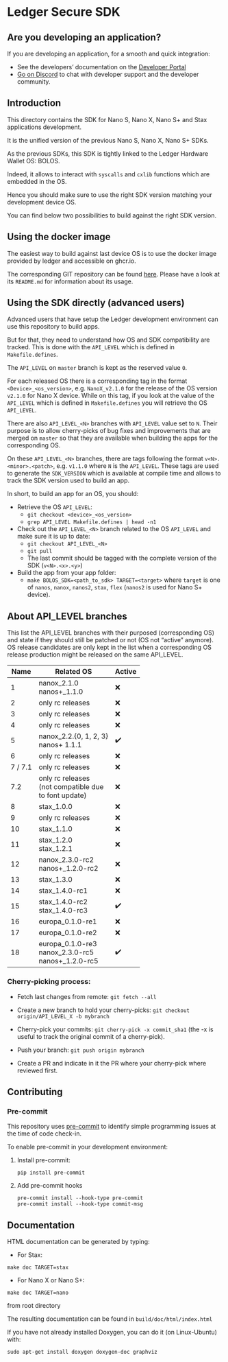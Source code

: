 # Ledger Secure SDK

## Are you developing an application?

If you are developing an application, for a smooth and quick integration:
- See the developers’ documentation on the [Developer Portal](https://developers.ledger.com/)
- [Go on Discord](https://developers.ledger.com/discord-pro/) to chat with developer support and the developer community.

## Introduction

This directory contains the SDK for Nano S, Nano X, Nano S+ and Stax applications development.

It is the unified version of the previous Nano S, Nano X, Nano S+ SDKs.

As the previous SDKs, this SDK is tightly linked to the Ledger Hardware Wallet OS: BOLOS.

Indeed, it allows to interact with `syscalls` and `cxlib` functions which are embedded in the OS.

Hence you should make sure to use the right SDK version matching your development device OS.

You can find below two possibilities to build against the right SDK version.

## Using the docker image

The easiest way to build against last device OS is to use the docker image provided by ledger and accessible on ghcr.io.

The corresponding GIT repository can be found [here](https://github.com/LedgerHQ/ledger-app-builder/). Please have a look at its `README.md` for information about its usage.

## Using the SDK directly (advanced users)

Advanced users that have setup the Ledger development environment can use this repository to build apps.

But for that, they need to understand how OS and SDK compatibility are tracked. This is done with the `API_LEVEL` which is defined in `Makefile.defines`.

The `API_LEVEL` on `master` branch is kept as the reserved value `0`.

For each released OS there is a corresponding tag in the format `<Device>_<os_version>`, e.g. `NanoX_v2.1.0` for the release of the OS version `v2.1.0` for Nano X device. While on this tag, if you look at the value of the `API_LEVEL` which is defined in `Makefile.defines` you will retrieve the OS `API_LEVEL`.

There are also `API_LEVEL_<N>` branches with `API_LEVEL` value set to `N`. Their purpose is to allow cherry-picks of bug fixes and improvements that are merged on `master` so that they are available when building the apps for the corresponding OS.

On these `API_LEVEL_<N>` branches, there are tags following the format `v<N>.<minor>.<patch>`, e.g. `v1.1.0` where `N` is the `API_LEVEL`. These tags are used to generate the `SDK_VERSION` which is available at compile time and allows to track the SDK version used to build an app.

In short, to build an app for an OS, you should:
- Retrieve the OS `API_LEVEL`:
    - `git checkout <device>_<os_version>`
    - `grep API_LEVEL Makefile.defines | head -n1`
- Check out the `API_LEVEL_<N>` branch related to the OS `API_LEVEL` and make sure it is up to date:
    - `git checkout API_LEVEL_<N>`
    - `git pull`
    - The last commit should be tagged with the complete version of the SDK (`v<N>.<x>.<y>`)
- Build the app from your app folder:
    - `make BOLOS_SDK=<path_to_sdk> TARGET=<target>` where `target` is one of `nanos`, `nanox`, `nanos2`, `stax`, `flex` (`nanos2` is used for Nano S+ device).

## About API_LEVEL branches

This list the API_LEVEL branches with their purposed (corresponding OS) and state if they should still be patched or not (OS not “active” anymore).
OS release candidates are only kept in the list when a corresponding OS release production might be released on the same API_LEVEL.

| Name    | Related OS                                                          | Active
|---------|---------------------------------------------------------------------|---------
| 1       | nanox_2.1.0 <br/> nanos+_1.1.0                                      | :x:
| 2       | only rc releases                                                    | :x:
| 3       | only rc releases                                                    | :x:
| 4       | only rc releases                                                    | :x:
| 5       | nanox_2.2.{0, 1, 2, 3} <br/> nanos+ 1.1.1                           | :heavy_check_mark:
| 6       | only rc releases                                                    | :x:
| 7 / 7.1 | only rc releases                                                    | :x:
| 7.2     | only rc releases<br/> (not compatible due <br/> to font update)     | :x:
| 8       | stax_1.0.0                                                          | :x:
| 9       | only rc releases                                                    | :x:
| 10      | stax_1.1.0                                                          | :x:
| 11      | stax_1.2.0 <br/> stax_1.2.1                                         | :x:
| 12      | nanox_2.3.0-rc2 <br/> nanos+_1.2.0-rc2                              | :x:
| 13      | stax_1.3.0                                                          | :x:
| 14      | stax_1.4.0-rc1                                                      | :x:
| 15      | stax_1.4.0-rc2 <br/> stax_1.4.0-rc3                                 | :heavy_check_mark:
| 16      | europa_0.1.0-re1                                                    | :x:
| 17      | europa_0.1.0-re2                                                    | :x:
| 18      | europa_0.1.0-re3 <br/> nanox_2.3.0-rc5 <br/> nanos+_1.2.0-rc5       | :heavy_check_mark:

### Cherry-picking process:

- Fetch last changes from remote: `git fetch --all`

- Create a new branch to hold your cherry-picks: `git checkout origin/API_LEVEL_X -b mybranch`

- Cherry-pick your commits: `git cherry-pick -x commit_sha1` (the -x is useful to track the original commit of a cherry-pick).

- Push your branch: `git push origin mybranch`

- Create a PR and indicate in it the PR where your cherry-pick where reviewed first.

## Contributing

### Pre-commit

This repository uses [pre-commit](https://pre-commit.com/) to identify simple programming issues at the time of code check-in.

To enable pre-commit in your development environment:

1. Install pre-commit:

    ```shell
    pip install pre-commit
    ```

2. Add pre-commit hooks

    ```shell
    pre-commit install --hook-type pre-commit
    pre-commit install --hook-type commit-msg
    ```

## Documentation
HTML documentation can be generated by typing:

- For Stax:

```make doc TARGET=stax```

- For Nano X or Nano S+:

```make doc TARGET=nano```

from root directory

The resulting documentation can be found in `build/doc/html/index.html`

If you have not already installed Doxygen, you can do it (on Linux-Ubuntu) with:

```shell
sudo apt-get install doxygen doxygen-doc graphviz
```
